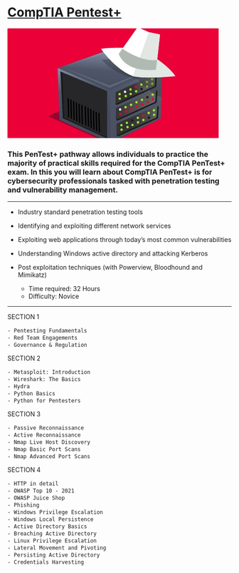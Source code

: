 # [CompTIA Pentest+](https://tryhackme.com/path-action/pentestplus/join)
 
![Image not set yet](https://github.com/C3LKO/TryHackMe/blob/master/Assets/CompTIA%20Pentest%2B.jpg)

### This PenTest+ pathway allows individuals to practice the majority of practical skills required for the CompTIA PenTest+ exam. In this you will learn about CompTIA PenTest+ is for cybersecurity professionals tasked with penetration testing and vulnerability management.

----

  - Industry standard penetration testing tools
  - Identifying and exploiting different network services
  - Exploiting web applications through today’s most common vulnerabilities
  - Understanding Windows active directory and attacking Kerberos
  - Post exploitation techniques (with Powerview, Bloodhound and Mimikatz)

    - Time required: 32 Hours
    - Difficulty: Novice
   
----     

SECTION 1

    - Pentesting Fundamentals
    - Red Team Engagements
    - Governance & Regulation

SECTION 2

    - Metasploit: Introduction
    - Wireshark: The Basics
    - Hydra
    - Python Basics
    - Python for Pentesters
        
SECTION 3

    - Passive Reconnaissance
    - Active Reconnaissance
    - Nmap Live Host Discovery
    - Nmap Basic Port Scans
    - Nmap Advanced Port Scans
        
SECTION 4

    - HTTP in detail
    - OWASP Top 10 - 2021
    - OWASP Juice Shop
    - Phishing
    - Windows Privilege Escalation
    - Windows Local Persistence
    - Active Directory Basics
    - Breaching Active Directory
    - Linux Privilege Escalation
    - Lateral Movement and Pivoting
    - Persisting Active Directory
    - Credentials Harvesting

